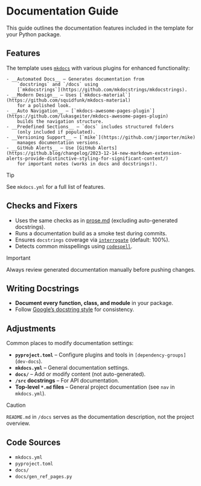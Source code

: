 # Documentation Guide

This guide outlines the documentation features included in the template for your Python package.

## Features

The template uses [`mkdocs`](https://github.com/mkdocs/mkdocs)
    with various plugins for enhanced functionality:

    - __Automated Docs__ – Generates documentation from
        `docstrings` and `/docs` using
        [`mkdocstrings`](https://github.com/mkdocstrings/mkdocstrings).
    - __Modern Design__ – Uses [`mkdocs-material`](https://github.com/squidfunk/mkdocs-material)
        for a polished look.
    - __Auto Navigation__ – [`mkdocs-awesome-pages-plugin`](https://github.com/lukasgeiter/mkdocs-awesome-pages-plugin)
        builds the navigation structure.
    - __Predefined Sections__ – `docs` includes structured folders
        (only included if populated).
    - __Versioning Support__ – [`mike`](https://github.com/jimporter/mike)
        manages documentation versions.
    - __GitHub Alerts__ – Use [GitHub Alerts](https://github.blog/changelog/2023-12-14-new-markdown-extension-alerts-provide-distinctive-styling-for-significant-content/)
        for important notes (works in docs and docstrings!).

> [!tip]
> See `mkdocs.yml` for a full list of features.

## Checks and Fixers

- Uses the same checks as in
    [prose.md](prose.md#checks-and-fixers) (excluding auto-generated docstrings).
- Runs a documentation build as a smoke test during commits.
- Ensures `docstrings` coverage via
    [`interrogate`](https://github.com/econchick/interrogate) (default: 100%).
- Detects common misspellings using
    [`codespell`](https://github.com/codespell-project/codespell).

> [!important]
> Always review generated documentation manually before pushing changes.

## Writing Docstrings

- __Document every function, class, and module__ in your package.
- Follow [Google’s docstring style](https://google.github.io/styleguide/pyguide.html#38-comments-and-docstrings)
    for consistency.

## Adjustments

Common places to modify documentation settings:

- __`pyproject.toml`__ – Configure plugins and tools in
    `[dependency-groups]` (`dev-docs`).
- __`mkdocs.yml`__ – General documentation settings.
- __`docs/`__ – Add or modify content (not auto-generated).
- __`/src` docstrings__ – For API documentation.
- __Top-level `*.md` files__ – General project documentation
    (see `nav` in `mkdocs.yml`).

> [!caution]
> `README.md` in `/docs` serves as the documentation description,
> not the project overview.

## Code Sources

- `mkdocs.yml`
- `pyproject.toml`
- `docs/`
- `docs/gen_ref_pages.py`
